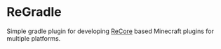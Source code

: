 # ReGradle

Simple gradle plugin for developing [ReCore](https://github.com/ReModded/ReCore) based Minecraft plugins for multiple platforms.
